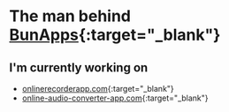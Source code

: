# The man behind [BunApps](https://bunapps.com){:target="_blank"}

## I'm currently working on
- [onlinerecorderapp.com](https://onlinerecorderapp.com){:target="_blank"}
- [online-audio-converter-app.com](https://online-audio-converter-app.com){:target="_blank"}

